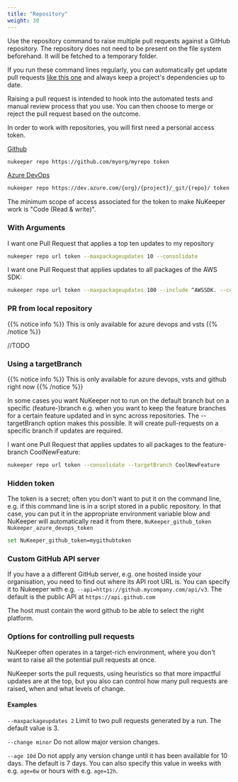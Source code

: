 ```yaml
---
title: "Repository"
weight: 30
---
```


Use the repository command to raise multiple pull requests against a GitHub repository. The repository does not need to be present on the file system beforehand. It will be fetched to a temporary folder.

If you run these command lines regularly, you can automatically get update pull requests [like this one](https://github.com/NuKeeperDotNet/NuKeeper/pull/280) and always keep a project's dependencies up to date.

Raising a pull request is intended to hook into the automated tests and manual review process that you use. You can then choose to merge or reject the pull request based on the outcome.

In order to work with repositories, you will first need a personal access token.

[Github](https://help.github.com/articles/creating-a-personal-access-token-for-the-command-line/)

```sh
nukeeper repo https://github.com/myorg/myrepo token
```

[Azure DevOps](https://docs.microsoft.com/en-us/azure/devops/organizations/accounts/use-personal-access-tokens-to-authenticate?view=vsts)

```sh
nukeeper repo https://dev.azure.com/{org}/{project}/_git/{repo}/ token
```
The minimum scope of access associated for the token to make NuKeeper work is "Code (Read & write)".

### With Arguments

I want one Pull Request that applies a top ten updates to my repository

```sh
nukeeper repo url token --maxpackageupdates 10 --consolidate
```

I want one Pull Request that applies  updates to all packages of the AWS SDK:

```sh
nukeeper repo url token --maxpackageupdates 100 --include ^AWSSDK. --consolidate
```

### PR from local repository

{{% notice info %}}
This is only available for azure devops and vsts
{{% /notice %}}

//TODO


### Using a targetBranch

{{% notice info %}}
This is only available for azure devops, vsts and github right now
{{% /notice %}}

In some cases you want NuKeeper not to run on the default branch but on a specific (feature-)branch 
e.g. when you want to keep the feature branches for a certain feature updated and in sync across repositories.
The --targetBranch option makes this possible. It will create pull-requests on a specific branch if updates are required.

I want one Pull Request that applies updates to all packages to the feature-branch CoolNewFeature:

```sh
nukeeper repo url token --consolidate --targetBranch CoolNewFeature
```


### Hidden token

The token is a secret; often you don't want to put it on the command line, e.g. if this command line is in a script stored in a public repository. In that case, you can put it in the appropriate environment variable blow and NuKeeper will automatically read it from there.
 `NuKeeper_github_token`
`Nukeeper_azure_devops_token`

```sh
set NuKeeper_github_token=mygithubtoken
```

### Custom GitHub API server

If you have a a different GitHub server, e.g. one hosted inside your organisation, you need to find out where its API root URL is. You can specify it to Nukeeper with e.g. `--api=https://github.mycompany.com/api/v3`. The default is the public API at `https://api.github.com`

The host must contain the word github to be able to select the right platform.

### Options for controlling pull requests

NuKeeper often operates in a target-rich environment, where you don't want to raise all the potential pull requests at once.

NuKeeper sorts the pull requests, using heuristics so that more impactful updates are at the top, but you also can control how many pull requests are raised, when and what levels of change.

#### Examples

`--maxpackageupdates 2` Limit to two pull requests generated by a run. The default value is 3.

`--change minor` Do not allow major version changes.

`--age 10d` Do not apply any version change until it has been available for 10 days. The default is 7 days. You can also specify this value in weeks with e.g. `age=6w` or hours with e.g. `age=12h`.
